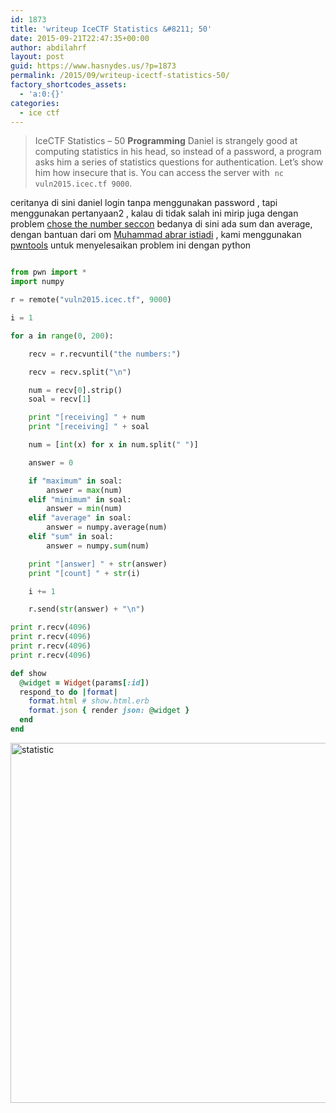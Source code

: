 ```yaml
---
id: 1873
title: 'writeup IceCTF Statistics &#8211; 50'
date: 2015-09-21T22:47:35+00:00
author: abdilahrf
layout: post
guid: https://www.hasnydes.us/?p=1873
permalink: /2015/09/writeup-icectf-statistics-50/
factory_shortcodes_assets:
  - 'a:0:{}'
categories:
  - ice ctf
---
```


> IceCTF Statistics &#8211; 50
>   **Programming**
>   Daniel is strangely good at computing statistics in his head, so instead of a password, a program asks him a series of statistics questions for authentication. Let&#8217;s show him how insecure that is. You can access the server with  <code>nc vuln2015.icec.tf 9000</code>.

  ceritanya di sini daniel login tanpa menggunakan password , tapi menggunakan pertanyaan2 , kalau di tidak salah ini mirip juga dengan problem <a href="https://github.com/ctfs/write-ups-2014/tree/master/seccon-ctf-2014/choose-the-number">chose the number seccon</a> bedanya di sini ada sum dan average, dengan bantuan dari om <a href="https://www.facebook.com/muhammad.abrari?fref=ts">Muhammad abrar istiadi</a> , kami menggunakan <a href="https://github.com/Gallopsled/pwntools">pwntools</a> untuk menyelesaikan problem ini dengan python


    
```python 

from pwn import *
import numpy

r = remote("vuln2015.icec.tf", 9000)

i = 1

for a in range(0, 200):

    recv = r.recvuntil("the numbers:")

    recv = recv.split("\n")

    num = recv[0].strip()
    soal = recv[1]

    print "[receiving] " + num
    print "[receiving] " + soal

    num = [int(x) for x in num.split(" ")]

    answer = 0

    if "maximum" in soal:
        answer = max(num)
    elif "minimum" in soal:
        answer = min(num)
    elif "average" in soal:
        answer = numpy.average(num)
    elif "sum" in soal:
        answer = numpy.sum(num)

    print "[answer] " + str(answer)
    print "[count] " + str(i)

    i += 1

    r.send(str(answer) + "\n")

print r.recv(4096)
print r.recv(4096)
print r.recv(4096)
print r.recv(4096)

```
    
```ruby
def show
  @widget = Widget(params[:id])
  respond_to do |format|
    format.html # show.html.erb
    format.json { render json: @widget }
  end
end
```

[<img class="aligncenter size-large wp-image-1876" src="http://abdilahrf.github.io/images/2015/09/statistic-1024x576.png" alt="statistic" width="1024" height="576" />](http://abdilahrf.github.io/images/2015/09/statistic.png)